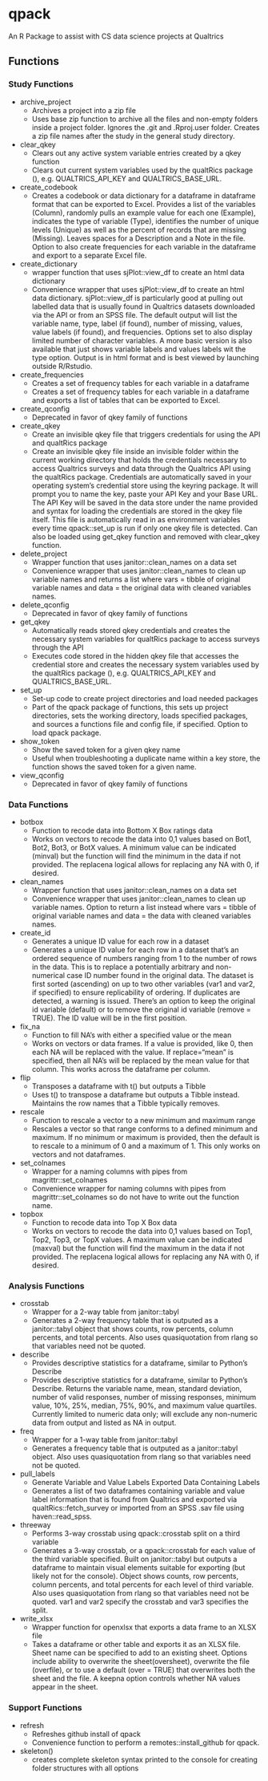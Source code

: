 <!-- README.md is generated from README.Rmd. Please edit that file -->

# qpack

An R Package to assist with CS data science projects at Qualtrics

## Functions

### Study Functions

-   archive_project
    -   Archives a project into a zip file
    -   Uses base zip function to archive all the files and non-empty
        folders inside a project folder. Ignores the .git and
        .Rproj.user folder. Creates a zip file names after the study in
        the general study directory.
-   clear_qkey
    -   Clears out any active system variable entries created by a qkey
        function
    -   Clears out current system variables used by the qualtRics
        package (), e.g. QUALTRICS_API_KEY and QUALTRICS_BASE_URL.
-   create_codebook
    -   Creates a codebook or data dictionary for a dataframe in
        dataframe format that can be exported to Excel. Provides a list
        of the variables (Column), randomly pulls an example value for
        each one (Example), indicates the type of variable (Type),
        identifies the number of unique levels (Unique) as well as the
        percent of records that are missing (Missing). Leaves spaces for
        a Description and a Note in the file. Option to also create
        frequencies for each variable in the dataframe and export to a
        separate Excel file.
-   create_dictionary
    -   wrapper function that uses sjPlot::view_df to create an html
        data dictionary
    -   Convenience wrapper that uses sjPlot::view_df to create an html
        data dictionary. sjPlot::view_df is particularly good at pulling
        out labelled data that is usually found in Qualtrics datasets
        downloaded via the API or from an SPSS file. The default output
        will list the variable name, type, label (if found), number of
        missing, values, value labels (if found), and frequencies.
        Options set to also display limited number of character
        variables. A more basic version is also available that just
        shows variable labels and values labels wit the type option.
        Output is in html format and is best viewed by launching outside
        R/Rstudio.
-   create_frequencies
    -   Creates a set of frequency tables for each variable in a
        dataframe
    -   Creates a set of frequency tables for each variable in a
        dataframe and exports a list of tables that can be exported to
        Excel.
-   create_qconfig
    -   Deprecated in favor of qkey family of functions
-   create_qkey
    -   Create an invisible qkey file that triggers credentials for
        using the API and qualtRics package
    -   Create an invisible qkey file inside an invisible folder within
        the current working directory that holds the credentials
        necessary to access Qualtrics surveys and data through the
        Qualtrics API using the qualtRics package. Credentials are
        automatically saved in your operating system’s credential store
        using the keyring package. It will prompt you to name the key,
        paste your API Key and your Base URL. The API Key will be saved
        in the data store under the name provided and syntax for loading
        the credentials are stored in the qkey file itself. This file is
        automatically read in as environment variables every time
        qpack::set_up is run if only one qkey file is detected. Can also
        be loaded using get_qkey function and removed with clear_qkey
        function.
-   delete_project
    -   Wrapper function that uses janitor::clean_names on a data set
    -   Convenience wrapper that uses janitor::clean_names to clean up
        variable names and returns a list where vars = tibble of
        original variable names and data = the original data with
        cleaned variables names.
-   delete_qconfig
    -   Deprecated in favor of qkey family of functions
-   get_qkey
    -   Automatically reads stored qkey credentials and creates the
        necessary system variables for qualtRics package to access
        surveys through the API
    -   Executes code stored in the hidden qkey file that accesses the
        credential store and creates the necessary system variables used
        by the qualtRics package (), e.g. QUALTRICS_API_KEY and
        QUALTRICS_BASE_URL.
-   set_up
    -   Set-up code to create project directories and load needed
        packages
    -   Part of the qpack package of functions, this sets up project
        directories, sets the working directory, loads specified
        packages, and sources a functions file and config file, if
        specified. Option to load qpack package.
-   show_token
    -   Show the saved token for a given qkey name
    -   Useful when troubleshooting a duplicate name within a key store,
        the function shows the saved token for a given name.
-   view_qconfig
    -   Deprecated in favor of qkey family of functions

### Data Functions

-   botbox
    -   Function to recode data into Bottom X Box ratings data
    -   Works on vectors to recode the data into 0,1 values based on
        Bot1, Bot2, Bot3, or BotX values. A minimum value can be
        indicated (minval) but the function will find the minimum in the
        data if not provided. The replacena logical allows for replacing
        any NA with 0, if desired.
-   clean_names
    -   Wrapper function that uses janitor::clean_names on a data set
    -   Convenience wrapper that uses janitor::clean_names to clean up
        variable names. Option to return a list instead where vars =
        tibble of original variable names and data = the data with
        cleaned variables names.
-   create_id
    -   Generates a unique ID value for each row in a dataset
    -   Generates a unique ID value for each row in a dataset that’s an
        ordered sequence of numbers ranging from 1 to the number of rows
        in the data. This is to replace a potentially arbitrary and
        non-numerical case ID number found in the original data. The
        dataset is first sorted (ascending) on up to two other variables
        (var1 and var2, if specified) to ensure replicability of
        ordering. If duplicates are detected, a warning is issued.
        There’s an option to keep the original id variable (default) or
        to remove the original id variable (remove = TRUE). The ID value
        will be in the first position.
-   fix_na
    -   Function to fill NA’s with either a specified value or the mean
    -   Works on vectors or data frames. If a value is provided, like 0,
        then each NA will be replaced with the value. If replace=“mean”
        is specified, then all NA’s will be replaced by the mean value
        for that column. This works across the dataframe per column.
-   flip
    -   Transposes a dataframe with t() but outputs a Tibble
    -   Uses t() to transpose a dataframe but outputs a Tibble instead.
        Maintains the row names that a Tibble typically removes.
-   rescale
    -   Function to rescale a vector to a new minimum and maximum range
    -   Rescales a vector so that range conforms to a defined minimum
        and maximum. If no minimum or maximum is provided, then the
        default is to rescale to a minimum of 0 and a maximum of 1. This
        only works on vectors and not dataframes.
-   set_colnames
    -   Wrapper for a naming columns with pipes from
        magrittr::set_colnames
    -   Convenience wrapper for naming columns with pipes from
        magrittr::set_colnames so do not have to write out the function
        name.
-   topbox
    -   Function to recode data into Top X Box data
    -   Works on vectors to recode the data into 0,1 values based on
        Top1, Top2, Top3, or TopX values. A maximum value can be
        indicated (maxval) but the function will find the maximum in the
        data if not provided. The replacena logical allows for replacing
        any NA with 0, if desired.

### Analysis Functions

-   crosstab
    -   Wrapper for a 2-way table from janitor::tabyl
    -   Generates a 2-way frequency table that is outputed as a
        janitor::tabyl object that shows counts, row percents, column
        percents, and total percents. Also uses quasiquotation from
        rlang so that variables need not be quoted.
-   describe
    -   Provides descriptive statistics for a dataframe, similar to
        Python’s Describe
    -   Provides descriptive statistics for a dataframe, similar to
        Python’s Describe. Returns the variable name, mean, standard
        deviation, number of valid responses, number of missing
        responses, minimum value, 10%, 25%, median, 75%, 90%, and
        maximum value quartiles. Currently limited to numeric data only;
        will exclude any non-numeric data from output and listed as NA
        in output.
-   freq
    -   Wrapper for a 1-way table from janitor::tabyl
    -   Generates a frequency table that is outputed as a janitor::tabyl
        object. Also uses quasiquotation from rlang so that variables
        need not be quoted.
-   pull_labels
    -   Generate Variable and Value Labels Exported Data Containing
        Labels
    -   Generates a list of two dataframes containing variable and value
        label information that is found from Qualtrics and exported via
        qualtRics::fetch_survey or imported from an SPSS .sav file using
        haven::read_spss.
-   threeway
    -   Performs 3-way crosstab using qpack::crosstab split on a third
        variable
    -   Generates a 3-way crosstab, or a qpack::crosstab for each value
        of the third variable specified. Built on janitor::tabyl but
        outputs a dataframe to maintain visual elements suitable for
        exporting (but likely not for the console). Object shows counts,
        row percents, column percents, and total percents for each level
        of third variable. Also uses quasiquotation from rlang so that
        variables need not be quoted. var1 and var2 specify the crosstab
        and var3 specifies the split.
-   write_xlsx
    -   Wrapper function for openxlsx that exports a data frame to an
        XLSX file
    -   Takes a dataframe or other table and exports it as an XLSX file.
        Sheet name can be specified to add to an existing sheet. Options
        include ability to overwrite the sheet(oversheet), overwrite the
        file (overfile), or to use a default (over = TRUE) that
        overwrites both the sheet and the file. A keepna option controls
        whether NA values appear in the sheet.

### Support Functions

-   refresh
    -   Refreshes github install of qpack
    -   Convenience function to perform a remotes::install_github for
        qpack.
-   skeleton()
    -   creates complete skeleton syntax printed to the console for
        creating folder structures with all options
